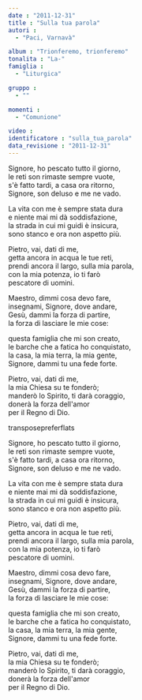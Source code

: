 ```yaml
---
date : "2011-12-31"
title : "Sulla tua parola"
autori : 
  - "Paci, Varnavà"

album : "Trionferemo, trionferemo"
tonalita : "La-"
famiglia : 
  - "Liturgica"

gruppo : 
  - ""

momenti : 
  - "Comunione"

video : 
identificatore : "sulla_tua_parola"
data_revisione : "2011-12-31"
---
```

  
  
Signore, ho pescato tutto il giorno,  
le reti son rimaste sempre vuote,   
s'è fatto tardi, a casa ora ritorno,  
Signore, son deluso e me ne vado.  
  
  
La vita con me è sempre stata dura  
e niente mai mi dà soddisfazione,   
la strada in cui mi guidi è insicura,  
sono stanco e ora non aspetto più.  
  
  
Pietro, vai, dati di me,  
getta ancora in acqua le tue reti,  
prendi ancora il largo, sulla mia parola,  
con la mia potenza, io ti farò   
pescatore di uomini.  
  
  
Maestro, dimmi cosa devo fare,  
insegnami, Signore, dove andare,   
Gesù, dammi la forza di partire,  
la forza di lasciare le mie cose:  
  
  
questa famiglia che mi son creato,  
le barche che a fatica ho conquistato,   
la casa, la mia terra, la mia gente,  
Signore, dammi tu una fede forte.  
  
  
Pietro, vai, dati di me,  
la mia Chiesa su te fonderò;  
manderò lo Spirito, ti darà coraggio,  
donerà la forza dell'amor   
per il Regno di Dio.  
  
  
  
  
transposepreferflats  
  
Signore, ho pescato tutto il giorno,  
le reti son rimaste sempre vuote,   
s'è fatto tardi, a casa ora ritorno,  
Signore, son deluso e me ne vado.  
  
  
La vita con me è sempre stata dura  
e niente mai mi dà soddisfazione,   
la strada in cui mi guidi è insicura,  
sono stanco e ora non aspetto più.  
  
  
Pietro, vai, dati di me,  
getta ancora in acqua le tue reti,  
prendi ancora il largo, sulla mia parola,  
con la mia potenza, io ti farò   
pescatore di uomini.  
  
  
Maestro, dimmi cosa devo fare,  
insegnami, Signore, dove andare,   
Gesù, dammi la forza di partire,  
la forza di lasciare le mie cose:  
  
  
questa famiglia che mi son creato,  
le barche che a fatica ho conquistato,   
la casa, la mia terra, la mia gente,  
Signore, dammi tu una fede forte.  
  
  
Pietro, vai, dati di me,  
la mia Chiesa su te fonderò;  
manderò lo Spirito, ti darà coraggio,  
donerà la forza dell'amor   
per il Regno di Dio.  
  
